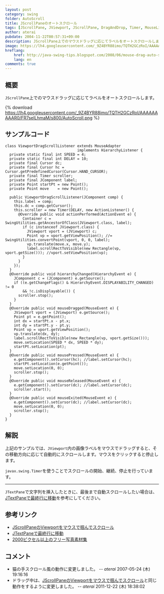 ```yaml
---
layout: post
category: swing
folder: AutoScroll
title: JScrollPaneのオートスクロール
tags: [JScrollPane, JViewport, JScrollPane, DragAndDrop, Timer, MouseListener, MouseMotionListener]
author: aterai
pubdate: 2004-11-22T00:57:31+09:00
description: JScrollPane上でのマウスドラッグに応じてラベルをオートスクロールします。
image: https://lh4.googleusercontent.com/_9Z4BYR88imo/TQTH2GCzRoI/AAAAAAAAAR0/FR7seILhmaM/s800/AutoScroll.png
hreflang:
    href: http://java-swing-tips.blogspot.com/2008/06/mouse-drag-auto-scrolling.html
    lang: en
comments: true
---
```

## 概要
`JScrollPane`上でのマウスドラッグに応じてラベルをオートスクロールします。

{% download https://lh4.googleusercontent.com/_9Z4BYR88imo/TQTH2GCzRoI/AAAAAAAAAR0/FR7seILhmaM/s800/AutoScroll.png %}

## サンプルコード
<pre class="prettyprint"><code>class ViewportDragScrollListener extends MouseAdapter
                                 implements HierarchyListener {
  private static final int SPEED = 4;
  private static final int DELAY = 10;
  private final Cursor dc;
  private final Cursor hc = Cursor.getPredefinedCursor(Cursor.HAND_CURSOR);
  private final Timer scroller;
  private final JComponent label;
  private Point startPt = new Point();
  private Point move    = new Point();

  public ViewportDragScrollListener(JComponent comp) {
    this.label = comp;
    this.dc = comp.getCursor();
    this.scroller = new Timer(DELAY, new ActionListener() {
      @Override public void actionPerformed(ActionEvent e) {
        Container c = SwingUtilities.getAncestorOfClass(JViewport.class, label);
        if (c instanceof JViewport.class) {
          JViewport vport = (JViewport) c;
          Point vp = vport.getViewPosition(); //= SwingUtilities.convertPoint(vport, 0, 0, label);
          vp.translate(move.x, move.y);
          label.scrollRectToVisible(new Rectangle(vp, vport.getSize())); //vport.setViewPosition(vp);
        }
      }
    });
  }
  @Override public void hierarchyChanged(HierarchyEvent e) {
    JComponent c = (JComponent) e.getSource();
    if ((e.getChangeFlags() &amp; HierarchyEvent.DISPLAYABILITY_CHANGED) != 0
        &amp;&amp; !c.isDisplayable()) {
      scroller.stop();
    }
  }
  @Override public void mouseDragged(MouseEvent e) {
    JViewport vport = (JViewport) e.getSource();
    Point pt = e.getPoint();
    int dx = startPt.x - pt.x;
    int dy = startPt.y - pt.y;
    Point vp = vport.getViewPosition();
    vp.translate(dx, dy);
    label.scrollRectToVisible(new Rectangle(vp, vport.getSize()));
    move.setLocation(SPEED * dx, SPEED * dy);
    startPt.setLocation(pt);
  }
  @Override public void mousePressed(MouseEvent e) {
    e.getComponent().setCursor(hc); //label.setCursor(hc);
    startPt.setLocation(e.getPoint());
    move.setLocation(0, 0);
    scroller.stop();
  }
  @Override public void mouseReleased(MouseEvent e) {
    e.getComponent().setCursor(dc); //label.setCursor(dc);
    scroller.start();
  }
  @Override public void mouseExited(MouseEvent e) {
    e.getComponent().setCursor(dc); //label.setCursor(dc);
    move.setLocation(0, 0);
    scroller.stop();
  }
}
</code></pre>

## 解説
上記のサンプルでは、`JViewport`内の画像ラベルをマウスでドラッグすると、その移動方向に応じて自動的にスクロールします。マウスをクリックすると停止します。

`javax.swing.Timer`を使うことでスクロールの開始、継続、停止を行っています。

- - - -
`JTextPane`で文字列を挿入したときに、最後まで自動スクロールしたい場合は、[JTextPaneで最終行に移動](http://ateraimemo.com/Swing/CaretPosition.html)を参考にしてください。

## 参考リンク
- [JScrollPaneのViewportをマウスで掴んでスクロール](http://ateraimemo.com/Swing/HandScroll.html)
- [JTextPaneで最終行に移動](http://ateraimemo.com/Swing/CaretPosition.html)
- [2000ピクセル以上のフリー写真素材集](http://sozai-free.com/)

<!-- dummy comment line for breaking list -->

## コメント
- 猫の手スクロール風の動作に変更しました。 -- *aterai* 2007-05-24 (木) 19:16:16
- ドラッグ中は、[JScrollPaneのViewportをマウスで掴んでスクロール](http://ateraimemo.com/Swing/HandScroll.html)と同じ動作をするように変更しました。 -- *aterai* 2011-12-22 (木) 18:38:02

<!-- dummy comment line for breaking list -->
